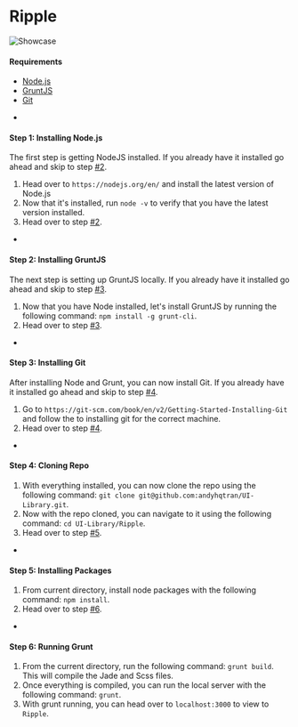 # Ripple

![Showcase](assets/img/Showcase.png)

#### Requirements
* [Node.js](http://nodejs.org/)
* [GruntJS](http://gruntjs.com/)
* [Git](https://git-scm.com/book/en/v2/Getting-Started-Installing-Git)

-

#### Step 1: Installing Node.js
The first step is getting NodeJS installed. If you already have it installed go ahead and skip to step [#2](#step-2-installing-gruntjs).

1. Head over to `https://nodejs.org/en/` and install the latest version of Node.js
2. Now that it's installed, run `node -v` to verify that you have the latest version installed.
3. Head over to step [#2](#step-2-installing-gruntjs).

-

#### Step 2: Installing GruntJS
The next step is setting up GruntJS locally. If you already have it installed go ahead and skip to step [#3](#step-3-installing-git).

1. Now that you have Node installed, let's install GruntJS by running the following command: `npm install -g grunt-cli`.
2. Head over to step [#3](#step-3-installing-git).

-

#### Step 3: Installing Git
After installing Node and Grunt, you can now install Git. If you already have it installed go ahead and skip to step [#4](#step-4-cloning-repo).

1. Go to `https://git-scm.com/book/en/v2/Getting-Started-Installing-Git` and follow the to installing git for the correct machine.
2. Head over to step [#4](#step-4-cloning-repo).

-

#### Step 4: Cloning Repo
1. With everything installed, you can now clone the repo using the following command: `git clone git@github.com:andyhqtran/UI-Library.git`.
2. Now with the repo cloned, you can navigate to it using the following command: `cd UI-Library/Ripple`.
3. Head over to step [#5](#step-5-installing-packages).

-

#### Step 5: Installing Packages
1. From current directory, install node packages with the following command: `npm install`.
2. Head over to step [#6](#step-6-running-grunt).

-

#### Step 6: Running Grunt
1. From the current directory, run the following command: `grunt build`. This will compile the Jade and Scss files.
2. Once everything is compiled, you can run the local server with the following command: `grunt`.
3. With grunt running, you can head over to `localhost:3000` to view to `Ripple`.